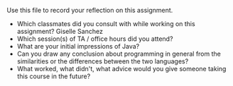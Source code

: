 Use this file to record your reflection on this assignment.

- Which classmates did you consult with while working on this assignment?
Giselle Sanchez
- Which session(s) of TA / office hours did you attend?
- What are your initial impressions of Java? 
- Can you draw any conclusion about programming in general from the similarities or the differences between the two languages? 
- What worked, what didn't, what advice would you give someone taking this course in the future?
